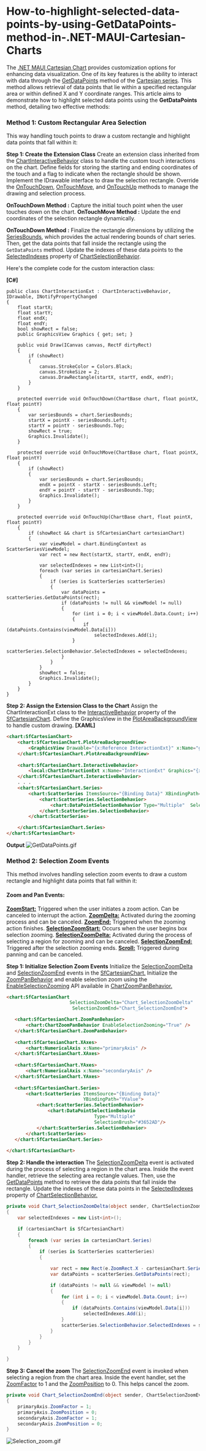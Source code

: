 # How-to-highlight-selected-data-points-by-using-GetDataPoints-method-in-.NET-MAUI-Cartesian-Charts
The [.NET MAUI Cartesian Chart](https://www.syncfusion.com/maui-controls/maui-cartesian-charts) provides customization options for enhancing data visualization. One of its key features is the ability to interact with data through the [GetDataPoints](https://help.syncfusion.com/cr/maui/Syncfusion.Maui.Charts.CartesianSeries.html#Syncfusion_Maui_Charts_CartesianSeries_GetDataPoints_Microsoft_Maui_Graphics_Rect_) method of the [Cartesian series](https://help.syncfusion.com/cr/maui/Syncfusion.Maui.Charts.CartesianSeries.html). This method allows retrieval of data points that lie within a specified rectangular area or within defined X and Y coordinate ranges. This article aims to demonstrate how to highlight selected data points using the **GetDataPoints** method, detailing two effective methods:

### **Method 1: Custom Rectangular Area Selection**
 This way handling touch points to draw a custom rectangle and highlight data points that fall within it:

**Step 1:  Create the Extension Class**
Create an extension class inherited from the [ChartInteractiveBehavior](https://help.syncfusion.com/cr/maui/Syncfusion.Maui.Charts.ChartInteractiveBehavior.html) class to handle the custom touch interactions on the chart. Define fields for storing the starting and ending coordinates of the touch and a flag to indicate when the rectangle should be shown. Implement the IDrawable interface to draw the selection rectangle. Override the [OnTouchDown](https://help.syncfusion.com/cr/maui/Syncfusion.Maui.Charts.ChartBehavior.html#Syncfusion_Maui_Charts_ChartBehavior_OnTouchDown_Syncfusion_Maui_Charts_ChartBase_System_Single_System_Single_), [OnTouchMove](https://help.syncfusion.com/cr/maui/Syncfusion.Maui.Charts.ChartBehavior.html#Syncfusion_Maui_Charts_ChartBehavior_OnTouchMove_Syncfusion_Maui_Charts_ChartBase_System_Single_System_Single_), and [OnTouchUp](https://help.syncfusion.com/cr/maui/Syncfusion.Maui.Charts.ChartBehavior.html#Syncfusion_Maui_Charts_ChartBehavior_OnTouchUp_Syncfusion_Maui_Charts_ChartBase_System_Single_System_Single_) methods to manage the drawing and selection process.

**OnTouchDown Method :**  Capture the initial touch point when the user touches down on the chart.
**OnTouchMove Method :**  Update the end coordinates of the selection rectangle dynamically.

**OnTouchDown Method :** 
Finalize the rectangle dimensions by utilizing the [SeriesBounds](https://help.syncfusion.com/cr/maui/Syncfusion.Maui.Charts.ChartBase.html#Syncfusion_Maui_Charts_ChartBase_SeriesBounds), which provides the actual rendering bounds of chart series. Then, get the data points that fall inside the rectangle using the `GetDataPoints` method. Update the indexes of these data points to the [SelectedIndexes](https://help.syncfusion.com/cr/maui/Syncfusion.Maui.Charts.ChartSelectionBehavior.html?tabs=tabid-5%2Ctabid-7%2Ctabid-3%2Ctabid-1#Syncfusion_Maui_Charts_ChartSelectionBehavior_SelectedIndexes) property of  [ChartSelectionBehavior](https://help.syncfusion.com/cr/maui/Syncfusion.Maui.Charts.ChartSelectionBehavior.html).

Here's the complete code for the custom interaction class:

**[C#]**
```
public class ChartInteractionExt : ChartInteractiveBehavior, IDrawable, INotifyPropertyChanged
{
    float startX;
    float startY;
    float endX;
    float endY;
    bool showRect = false;
    public GraphicsView Graphics { get; set; }

    public void Draw(ICanvas canvas, RectF dirtyRect)
    {
        if (showRect)
        {
            canvas.StrokeColor = Colors.Black;
            canvas.StrokeSize = 2;
            canvas.DrawRectangle(startX, startY, endX, endY);
        }
    }

    protected override void OnTouchDown(ChartBase chart, float pointX, float pointY)
    {
        var seriesBounds = chart.SeriesBounds;
        startX = pointX - seriesBounds.Left;
        startY = pointY - seriesBounds.Top;
        showRect = true;
        Graphics.Invalidate();
    }

    protected override void OnTouchMove(ChartBase chart, float pointX, float pointY)
    {
        if (showRect)
        {
            var seriesBounds = chart.SeriesBounds;
            endX = pointX - startX - seriesBounds.Left;
            endY = pointY - startY - seriesBounds.Top;
            Graphics.Invalidate();
        }
    }

    protected override void OnTouchUp(ChartBase chart, float pointX, float pointY)
    {
        if (showRect && chart is SfCartesianChart cartesianChart)
        {
            var viewModel = chart.BindingContext as ScatterSeriesViewModel;
            var rect = new Rect(startX, startY, endX, endY);

            var selectedIndexes = new List<int>();
            foreach (var series in cartesianChart.Series)
            {
                if (series is ScatterSeries scatterSeries)
                {
                    var dataPoints = scatterSeries.GetDataPoints(rect);
                    if (dataPoints != null && viewModel != null)
                    {
                        for (int i = 0; i < viewModel.Data.Count; i++)
                        {
                            if (dataPoints.Contains(viewModel.Data[i]))
                                selectedIndexes.Add(i);
                        }
                        scatterSeries.SelectionBehavior.SelectedIndexes = selectedIndexes;
                    }
                }
            }
            showRect = false;
            Graphics.Invalidate();
        }
    }
}
```

**Step 2: Assign the Extension Class to the Chart**
Assign the ChartInteractionExt class to the [InteractiveBehavior](https://help.syncfusion.com/cr/maui/Syncfusion.Maui.Charts.ChartBase.html#Syncfusion_Maui_Charts_ChartBase_InteractiveBehavior) property of the [SfCartesianChart](https://help.syncfusion.com/cr/maui/Syncfusion.Maui.Charts.SfCartesianChart.html). Define the GraphicsView in the [PlotAreaBackgroundView](https://help.syncfusion.com/cr/maui/Syncfusion.Maui.Charts.ChartBase.html#Syncfusion_Maui_Charts_ChartBase_PlotAreaBackgroundView) to handle custom drawing.
**[XAML]**
```html
<chart:SfCartesianChart>
    <chart:SfCartesianChart.PlotAreaBackgroundView>
        <GraphicsView Drawable="{x:Reference InteractionExt}" x:Name="graphicsView" InputTransparent="True" ZIndex="1"/>
    </chart:SfCartesianChart.PlotAreaBackgroundView>
    
    <chart:SfCartesianChart.InteractiveBehavior>
        <local:ChartInteractionExt x:Name="InteractionExt" Graphics="{x:Reference graphicsView}"/>
    </chart:SfCartesianChart.InteractiveBehavior>
    . . .
    <chart:SfCartesianChart.Series>
        <chart:ScatterSeries ItemsSource="{Binding Data}" XBindingPath="XValue" YBindingPath="YValue" PointWidth="8" Opacity="0.8" Fill="#FE7A36" PointHeight="8" >
            <chart:ScatterSeries.SelectionBehavior>
                <chart:DataPointSelectionBehavior Type="Multiple"  SelectionBrush="#3652AD"/>
            </chart:ScatterSeries.SelectionBehavior>
        </chart:ScatterSeries>

    </chart:SfCartesianChart.Series>
</chart:SfCartesianChart>
```

**Output**
 ![GetDataPoints.gif](https://support.syncfusion.com/kb/agent/attachment/article/16174/inline?token=eyJhbGciOiJodHRwOi8vd3d3LnczLm9yZy8yMDAxLzA0L3htbGRzaWctbW9yZSNobWFjLXNoYTI1NiIsInR5cCI6IkpXVCJ9.eyJpZCI6IjIzNzA2Iiwib3JnaWQiOiIzIiwiaXNzIjoic3VwcG9ydC5zeW5jZnVzaW9uLmNvbSJ9.XB4_s1DqiYHD1jFJFSKiOOTi8cVwvYFpRjffhWMXnGM)

### **Method 2: Selection Zoom Events**
This method involves handling selection zoom events to draw a custom rectangle and highlight data points that fall within it:
#### Zoom and Pan Events:
**[ZoomStart:](https://help.syncfusion.com/cr/maui/Syncfusion.Maui.Charts.SfCartesianChart.html#Syncfusion_Maui_Charts_SfCartesianChart_ZoomStart)** Triggered when the user initiates a zoom action. Can be canceled to interrupt the action.
**[ZoomDelta:](https://help.syncfusion.com/cr/maui/Syncfusion.Maui.Charts.SfCartesianChart.html#Syncfusion_Maui_Charts_SfCartesianChart_ZoomDelta)** Activated during the zooming process and can be canceled.
**[ZoomEnd:](https://help.syncfusion.com/cr/maui/Syncfusion.Maui.Charts.SfCartesianChart.html#Syncfusion_Maui_Charts_SfCartesianChart_ZoomEnd)** Triggered when the zooming action finishes.
**[SelectionZoomStart:](https://help.syncfusion.com/cr/maui/Syncfusion.Maui.Charts.SfCartesianChart.html#Syncfusion_Maui_Charts_SfCartesianChart_SelectionZoomStart)** Occurs when the user begins box selection zooming.
**[SelectionZoomDelta:](https://help.syncfusion.com/cr/maui/Syncfusion.Maui.Charts.SfCartesianChart.html#Syncfusion_Maui_Charts_SfCartesianChart_SelectionZoomDelta)** Activated during the process of selecting a region for zooming and can be canceled.
**[SelectionZoomEnd:](https://help.syncfusion.com/cr/maui/Syncfusion.Maui.Charts.SfCartesianChart.html#Syncfusion_Maui_Charts_SfCartesianChart_SelectionZoomEnd)** Triggered after the selection zooming ends.
**[Scroll:](https://help.syncfusion.com/cr/maui/Syncfusion.Maui.Charts.SfCartesianChart.html#Syncfusion_Maui_Charts_SfCartesianChart_Scroll)** Triggered during panning and can be canceled.

**Step 1: Initialize Selection Zoom Events**
Initialize the  [SelectionZoomDelta](https://help.syncfusion.com/cr/maui/Syncfusion.Maui.Charts.SfCartesianChart.html#Syncfusion_Maui_Charts_SfCartesianChart_SelectionZoomDelta) and [SelectionZoomEnd](https://help.syncfusion.com/cr/maui/Syncfusion.Maui.Charts.SfCartesianChart.html#Syncfusion_Maui_Charts_SfCartesianChart_SelectionZoomEnd) events in the [SfCartesianChart.](https://help.syncfusion.com/cr/maui/Syncfusion.Maui.Charts.SfCartesianChart.html) Initialize the [ZoomPanBehavior](https://help.syncfusion.com/cr/maui/Syncfusion.Maui.Charts.SfCartesianChart.html#Syncfusion_Maui_Charts_SfCartesianChart_ZoomPanBehavior) and enable selection zoom using the [EnableSelectionZooming](https://help.syncfusion.com/cr/maui/Syncfusion.Maui.Charts.ChartZoomPanBehavior.html#Syncfusion_Maui_Charts_ChartZoomPanBehavior_EnableSelectionZooming) API available in [ChartZoomPanBehavior.](https://help.syncfusion.com/cr/maui/Syncfusion.Maui.Charts.ChartZoomPanBehavior.html)
 
 ```html
<chart:SfCartesianChart             
                        SelectionZoomDelta="Chart_SelectionZoomDelta"
                         SelectionZoomEnd="Chart_SelectionZoomEnd">

    <chart:SfCartesianChart.ZoomPanBehavior>
        <chart:ChartZoomPanBehavior EnableSelectionZooming="True" />
    </chart:SfCartesianChart.ZoomPanBehavior>
    
    <chart:SfCartesianChart.XAxes>
        <chart:NumericalAxis x:Name="primaryAxis" />
    </chart:SfCartesianChart.XAxes>
    
    <chart:SfCartesianChart.YAxes>
        <chart:NumericalAxis x:Name="secondaryAxis" />
    </chart:SfCartesianChart.YAxes>
    
    <chart:SfCartesianChart.Series>
        <chart:ScatterSeries ItemsSource="{Binding Data}"                    XBindingPath="XValue" 
                             YBindingPath="YValue">
            <chart:ScatterSeries.SelectionBehavior>
                <chart:DataPointSelectionBehavio  
                                 Type="Multiple"  
                                 SelectionBrush="#3652AD"/>
            </chart:ScatterSeries.SelectionBehavior>
        </chart:ScatterSeries>
    </chart:SfCartesianChart.Series>
    
</chart:SfCartesianChart> 
 ```
**Step 2: Handle the interaction**
The [SelectionZoomDelta](https://help.syncfusion.com/cr/maui/Syncfusion.Maui.Charts.SfCartesianChart.html#Syncfusion_Maui_Charts_SfCartesianChart_SelectionZoomDelta) event is activated during the process of selecting a region in the chart area. Inside the event handler, retrieve the selecting area rectangle values. Then, use the [GetDataPoints](https://help.syncfusion.com/cr/maui/Syncfusion.Maui.Charts.CartesianSeries.html#Syncfusion_Maui_Charts_CartesianSeries_GetDataPoints_Microsoft_Maui_Graphics_Rect_) method to retrieve the data points that fall inside the rectangle. Update the indexes of these data points in the [SelectedIndexes](https://help.syncfusion.com/cr/maui/Syncfusion.Maui.Charts.ChartSelectionBehavior.html#Syncfusion_Maui_Charts_ChartSelectionBehavior_SelectedIndex) property of [ChartSelectionBehavior.](https://help.syncfusion.com/cr/maui/Syncfusion.Maui.Charts.ChartSelectionBehavior.html)

 
 ```csharp
private void Chart_SelectionZoomDelta(object sender, ChartSelectionZoomDeltaEventArgs e)
 {
     var selectedIndexes = new List<int>();

     if (cartesianChart is SfCartesianChart)
     {
         foreach (var series in cartesianChart.Series)
         {
             if (series is ScatterSeries scatterSeries)
             {

                 var rect = new Rect(e.ZoomRect.X - cartesianChart.SeriesBounds.Left, e.ZoomRect.Y, e.ZoomRect.Width, e.ZoomRect.Height);
                 var dataPoints = scatterSeries.GetDataPoints(rect);

                 if (dataPoints != null && viewModel != null)
                 {
                     for (int i = 0; i < viewModel.Data.Count; i++)
                     {
                         if (dataPoints.Contains(viewModel.Data[i]))
                             selectedIndexes.Add(i);
                     }
                     scatterSeries.SelectionBehavior.SelectedIndexes = selectedIndexes;
                 }
             }
         }
     }

 } 
 ```

**Step 3: Cancel the zoom**
The [SelectionZoomEnd](https://help.syncfusion.com/cr/maui/Syncfusion.Maui.Charts.SfCartesianChart.html#Syncfusion_Maui_Charts_SfCartesianChart_ZoomEnd) event is invoked when selecting a region from the chart area. Inside the event handler, set the [ZoomFactor](https://help.syncfusion.com/cr/maui/Syncfusion.Maui.Charts.ChartAxis.html#Syncfusion_Maui_Charts_ChartAxis_ZoomFactor) to 1 and the [ZoomPosition](https://help.syncfusion.com/cr/maui/Syncfusion.Maui.Charts.ChartAxis.html#Syncfusion_Maui_Charts_ChartAxis_ZoomPosition) to 0. This helps cancel the zoom.

 
 ```csharp
private void Chart_SelectionZoomEnd(object sender, ChartSelectionZoomEventArgs e)
{
     primaryAxis.ZoomFactor = 1;
     primaryAxis.ZoomPosition = 0;
     secondaryAxis.ZoomFactor = 1;
     secondaryAxis.ZoomPosition = 0;
 } 
 ```

 
 ![Selection_zoom.gif](https://support.syncfusion.com/kb/agent/attachment/article/16174/inline?token=eyJhbGciOiJodHRwOi8vd3d3LnczLm9yZy8yMDAxLzA0L3htbGRzaWctbW9yZSNobWFjLXNoYTI1NiIsInR5cCI6IkpXVCJ9.eyJpZCI6IjI0ODUzIiwib3JnaWQiOiIzIiwiaXNzIjoic3VwcG9ydC5zeW5jZnVzaW9uLmNvbSJ9.mcnMg6jPkXsxDZqv152Z1mzVSk-CI-62kO_T0Alylsk)
